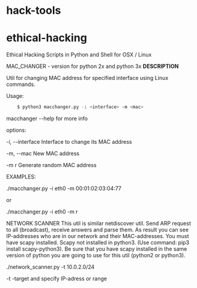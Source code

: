 # hack-tools
# ethical-hacking
Ethical Hacking Scripts in Python and Shell for OSX / Linux

MAC_CHANGER - 
version for python 2x and python 3x
**DESCRIPTION**

Util for changing MAC address for specified interface using Linux commands.


Usage:

```sh
    $ python3 macchanger.py -i <interface> -m <mac>
```  


macchanger --help   for more info

 options:
 
  -i, --interface     Interface to change its MAC address
  
  -m, --mac           New MAC address
  
  -m r                Generate random MAC address
  
EXAMPLES:

./macchanger.py -i eth0 -m 00:01:02:03:04:77

or

./macchanger.py -i eth0 -m r


NETWORK SCANNER
This util is similar netdiscover util.
Send ARP request to all (broadcast), receive answers and parse them.
As result you can see IP-addresses who are in our network and their MAC-addresses.
You must have scapy installed. Scapy not installed in python3. (Use command:  pip3 install scapy-python3).
Be sure that you have scapy installed in the same version of python you are going
to use for this util (python2 or python3).

./network_scanner.py -t 10.0.2.0/24

-t  -target
and specify IP-adress or range
